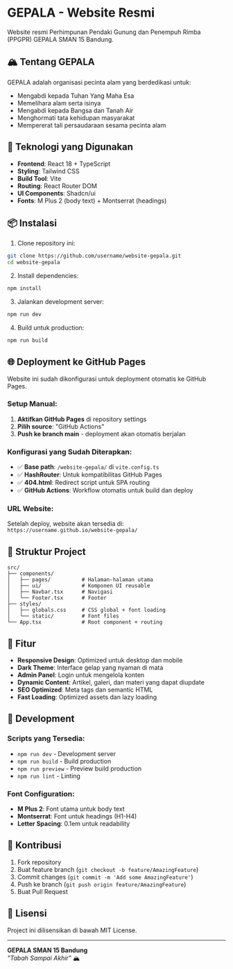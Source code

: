 # GEPALA - Website Resmi

Website resmi Perhimpunan Pendaki Gunung dan Penempuh Rimba (PPGPR) GEPALA SMAN 15 Bandung.

## 🏔️ Tentang GEPALA

GEPALA adalah organisasi pecinta alam yang berdedikasi untuk:

- Mengabdi kepada Tuhan Yang Maha Esa
- Memelihara alam serta isinya
- Mengabdi kepada Bangsa dan Tanah Air
- Menghormati tata kehidupan masyarakat
- Mempererat tali persaudaraan sesama pecinta alam

## 🚀 Teknologi yang Digunakan

- **Frontend**: React 18 + TypeScript
- **Styling**: Tailwind CSS
- **Build Tool**: Vite
- **Routing**: React Router DOM
- **UI Components**: Shadcn/ui
- **Fonts**: M Plus 2 (body text) + Montserrat (headings)

## 📦 Instalasi

1. Clone repository ini:

```bash
git clone https://github.com/username/website-gepala.git
cd website-gepala
```

2. Install dependencies:

```bash
npm install
```

3. Jalankan development server:

```bash
npm run dev
```

4. Build untuk production:

```bash
npm run build
```

## 🌐 Deployment ke GitHub Pages

Website ini sudah dikonfigurasi untuk deployment otomatis ke GitHub Pages.

### Setup Manual:

1. **Aktifkan GitHub Pages** di repository settings
2. **Pilih source**: "GitHub Actions"
3. **Push ke branch main** - deployment akan otomatis berjalan

### Konfigurasi yang Sudah Diterapkan:

- ✅ **Base path**: `/website-gepala/` di `vite.config.ts`
- ✅ **HashRouter**: Untuk kompatibilitas GitHub Pages
- ✅ **404.html**: Redirect script untuk SPA routing
- ✅ **GitHub Actions**: Workflow otomatis untuk build dan deploy

### URL Website:

Setelah deploy, website akan tersedia di:
`https://username.github.io/website-gepala/`

## 📁 Struktur Project

```
src/
├── components/
│   ├── pages/          # Halaman-halaman utama
│   ├── ui/             # Komponen UI reusable
│   ├── Navbar.tsx      # Navigasi
│   └── Footer.tsx      # Footer
├── styles/
│   ├── globals.css     # CSS global + font loading
│   └── static/         # Font files
└── App.tsx             # Root component + routing
```

## 🎨 Fitur

- **Responsive Design**: Optimized untuk desktop dan mobile
- **Dark Theme**: Interface gelap yang nyaman di mata
- **Admin Panel**: Login untuk mengelola konten
- **Dynamic Content**: Artikel, galeri, dan materi yang dapat diupdate
- **SEO Optimized**: Meta tags dan semantic HTML
- **Fast Loading**: Optimized assets dan lazy loading

## 🔧 Development

### Scripts yang Tersedia:

- `npm run dev` - Development server
- `npm run build` - Build production
- `npm run preview` - Preview build production
- `npm run lint` - Linting

### Font Configuration:

- **M Plus 2**: Font utama untuk body text
- **Montserrat**: Font untuk headings (H1-H4)
- **Letter Spacing**: 0.1em untuk readability

## 📝 Kontribusi

1. Fork repository
2. Buat feature branch (`git checkout -b feature/AmazingFeature`)
3. Commit changes (`git commit -m 'Add some AmazingFeature'`)
4. Push ke branch (`git push origin feature/AmazingFeature`)
5. Buat Pull Request

## 📄 Lisensi

Project ini dilisensikan di bawah MIT License.

---

**GEPALA SMAN 15 Bandung**  
_"Tabah Sampai Akhir"_ 🏔️
